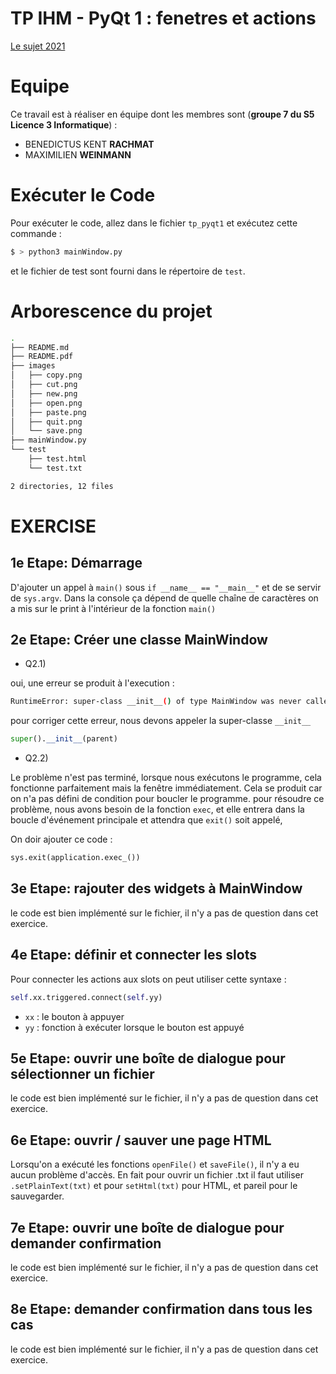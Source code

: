 # TP IHM - PyQt 1 : fenetres et actions

[Le sujet 2021](https://thomaspietrzak.com/teaching/IHM/TP-pyqt1.html)

# Equipe

Ce travail est à réaliser en équipe dont les membres sont (**groupe 7 du S5 Licence 3 Informatique**) :

- BENEDICTUS KENT **RACHMAT**
- MAXIMILIEN **WEINMANN**

# Exécuter le Code

Pour exécuter le code, allez dans le fichier `tp_pyqt1` et exécutez cette commande :

```bash
$ > python3 mainWindow.py
```

et le fichier de test sont fourni dans le répertoire de `test`.

# Arborescence du projet

```bash
.
├── README.md
├── README.pdf
├── images
│   ├── copy.png
│   ├── cut.png
│   ├── new.png
│   ├── open.png
│   ├── paste.png
│   ├── quit.png
│   └── save.png
├── mainWindow.py
└── test
    ├── test.html
    └── test.txt

2 directories, 12 files
```

# EXERCISE

## 1e Etape: Démarrage

D'ajouter un appel à `main()` sous `if __name__ == "__main__"` et de se servir de `sys.argv`. Dans la console ça dépend de quelle chaîne de caractères on a mis sur le print à l'intérieur de la fonction `main()`

## 2e Etape: Créer une classe MainWindow

- Q2.1)

oui, une erreur se produit à l'execution :

```bash
RuntimeError: super-class __init__() of type MainWindow was never called
```

pour corriger cette erreur, nous devons appeler la super-classe `__init__`

```python
super().__init__(parent)
```

- Q2.2)

Le problème n'est pas terminé, lorsque nous exécutons le programme, cela fonctionne parfaitement mais la fenêtre immédiatement. Cela se produit car on n'a pas défini de condition pour boucler le programme. pour résoudre ce problème, nous avons besoin de la fonction `exec`, et elle entrera dans la boucle d'événement principale et attendra que `exit()` soit appelé,

On doir ajouter ce code :

```python
sys.exit(application.exec_())
```

## 3e Etape: rajouter des widgets à MainWindow

le code est bien implémenté sur le fichier, il n'y a pas de question dans cet exercice.

## 4e Etape: définir et connecter les slots

Pour connecter les actions aux slots on peut utiliser cette syntaxe :

```python
self.xx.triggered.connect(self.yy)
```

- `xx` : le bouton à appuyer
- `yy` : fonction à exécuter lorsque le bouton est appuyé

## 5e Etape: ouvrir une boîte de dialogue pour sélectionner un fichier

le code est bien implémenté sur le fichier, il n'y a pas de question dans cet exercice.

## 6e Etape: ouvrir / sauver une page HTML

Lorsqu'on a exécuté les fonctions `openFile()` et `saveFile()`, il n'y a eu aucun problème d'accès. En fait pour ouvrir un fichier .txt il faut utiliser `.setPlainText(txt)` et pour `setHtml(txt)` pour HTML, et pareil pour le sauvegarder.

## 7e Etape: ouvrir une boîte de dialogue pour demander confirmation

le code est bien implémenté sur le fichier, il n'y a pas de question dans cet exercice.

## 8e Etape: demander confirmation dans tous les cas

le code est bien implémenté sur le fichier, il n'y a pas de question dans cet exercice.
